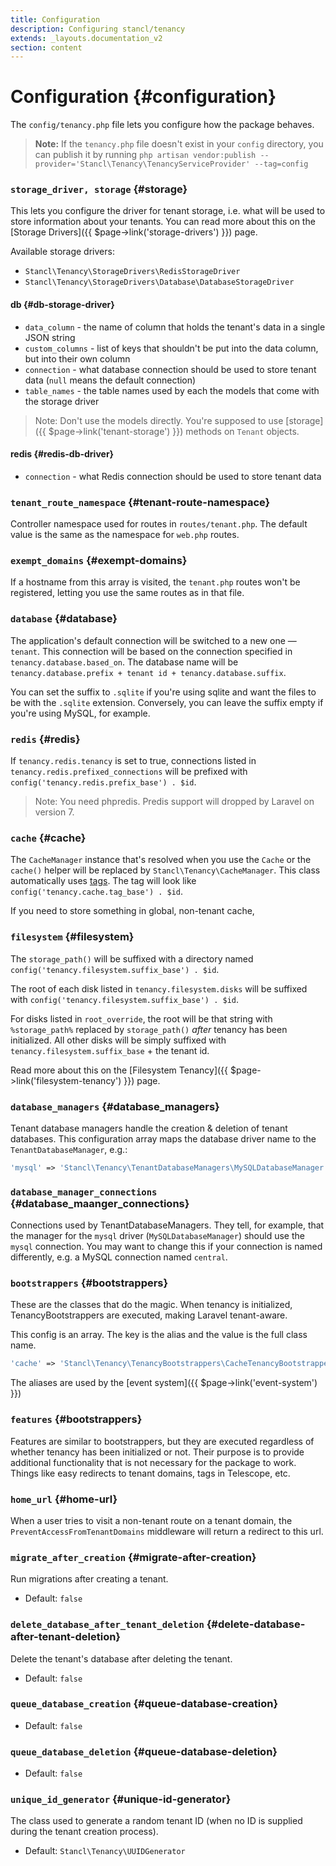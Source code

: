 ```yaml
---
title: Configuration
description: Configuring stancl/tenancy
extends: _layouts.documentation_v2
section: content
---
```


# Configuration {#configuration}

The `config/tenancy.php` file lets you configure how the package behaves.

> **Note:** If the `tenancy.php` file doesn't exist in your `config` directory, you can publish it by running `php artisan vendor:publish --provider='Stancl\Tenancy\TenancyServiceProvider' --tag=config`

### `storage_driver, storage` {#storage}

This lets you configure the driver for tenant storage, i.e. what will be used to store information about your tenants. You can read more about this on the [Storage Drivers]({{ $page->link('storage-drivers') }}) page.

Available storage drivers:
- `Stancl\Tenancy\StorageDrivers\RedisStorageDriver`
- `Stancl\Tenancy\StorageDrivers\Database\DatabaseStorageDriver`

#### db {#db-storage-driver}

- `data_column` - the name of column that holds the tenant's data in a single JSON string
- `custom_columns` - list of keys that shouldn't be put into the data column, but into their own column
- `connection` - what database connection should be used to store tenant data (`null` means the default connection)
- `table_names` - the table names used by each the models that come with the storage driver

> Note: Don't use the models directly. You're supposed to use [storage]({{ $page->link('tenant-storage') }}) methods on `Tenant` objects.

#### redis {#redis-db-driver}

- `connection` - what Redis connection should be used to store tenant data

### `tenant_route_namespace` {#tenant-route-namespace}

Controller namespace used for routes in `routes/tenant.php`. The default value is the same as the namespace for `web.php` routes.

### `exempt_domains` {#exempt-domains}

If a hostname from this array is visited, the `tenant.php` routes won't be registered, letting you use the same routes as in that file.

### `database` {#database}

The application's default connection will be switched to a new one — `tenant`. This connection will be based on the connection specified in `tenancy.database.based_on`. The database name will be `tenancy.database.prefix + tenant id + tenancy.database.suffix`.

You can set the suffix to `.sqlite` if you're using sqlite and want the files to be with the `.sqlite` extension. Conversely, you can leave the suffix empty if you're using MySQL, for example.

### `redis` {#redis}

If `tenancy.redis.tenancy` is set to true, connections listed in `tenancy.redis.prefixed_connections` will be prefixed with `config('tenancy.redis.prefix_base') . $id`.

> Note: You need phpredis. Predis support will dropped by Laravel on version 7.

### `cache` {#cache}

The `CacheManager` instance that's resolved when you use the `Cache` or the `cache()` helper will be replaced by `Stancl\Tenancy\CacheManager`. This class automatically uses [tags](https://laravel.com/docs/master/cache#cache-tags). The tag will look like `config('tenancy.cache.tag_base') . $id`.

If you need to store something in global, non-tenant cache, 

### `filesystem` {#filesystem}

The `storage_path()` will be suffixed with a directory named `config('tenancy.filesystem.suffix_base') . $id`.

The root of each disk listed in `tenancy.filesystem.disks` will be suffixed with `config('tenancy.filesystem.suffix_base') . $id`.

For disks listed in `root_override`, the root will be that string with `%storage_path%` replaced by `storage_path()` *after* tenancy has been initialized. All other disks will be simply suffixed with `tenancy.filesystem.suffix_base` + the tenant id.

Read more about this on the [Filesystem Tenancy]({{ $page->link('filesystem-tenancy') }}) page.

### `database_managers` {#database_managers}

Tenant database managers handle the creation & deletion of tenant databases. This configuration array maps the database driver name to the `TenantDatabaseManager`, e.g.:

```php
'mysql' => 'Stancl\Tenancy\TenantDatabaseManagers\MySQLDatabaseManager'
```

### `database_manager_connections` {#database_maanger_connections}

Connections used by TenantDatabaseManagers. They tell, for example, that the manager for the `mysql` driver (`MySQLDatabaseManager`) should use the `mysql` connection. You may want to change this if your connection is named differently, e.g. a MySQL connection named `central`.

### `bootstrappers` {#bootstrappers}

These are the classes that do the magic. When tenancy is initialized, TenancyBootstrappers are executed, making Laravel tenant-aware.

This config is an array. The key is the alias and the value is the full class name.

```php
'cache' => 'Stancl\Tenancy\TenancyBootstrappers\CacheTenancyBootstrapper',
```

The aliases are used by the [event system]({{ $page->link('event-system') }})

### `features` {#bootstrappers}

Features are similar to bootstrappers, but they are executed regardless of whether tenancy has been initialized or not. Their purpose is to provide additional functionality that is not necessary for the package to work. Things like easy redirects to tenant domains, tags in Telescope, etc.

### `home_url` {#home-url}

When a user tries to visit a non-tenant route on a tenant domain, the `PreventAccessFromTenantDomains` middleware will return a redirect to this url.

### `migrate_after_creation` {#migrate-after-creation}

Run migrations after creating a tenant.
- Default: `false`

### `delete_database_after_tenant_deletion` {#delete-database-after-tenant-deletion}

Delete the tenant's database after deleting the tenant.
- Default: `false`

### `queue_database_creation` {#queue-database-creation}

- Default: `false`

### `queue_database_deletion` {#queue-database-deletion}

- Default: `false`

### `unique_id_generator` {#unique-id-generator}

The class used to generate a random tenant ID (when no ID is supplied during the tenant creation process).

- Default: `Stancl\Tenancy\UUIDGenerator`
